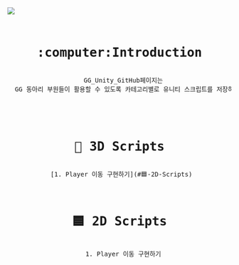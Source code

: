 <img src="https://capsule-render.vercel.app/api?type=Rounded&color=auto&height=300&section=header&text=GG%20Unity%20GitHub&fontSize=95" />
 

<div align = "center"><pre>
  <h1> :computer:Introduction </h1>
  GG_Unity_GitHub페이지는
  GG 동아리 부원들이 활용할 수 있도록 카테고리별로 유니티 스크립트를 저장하는 공간입니다.<br><br>




 <h1> 🧊 3D Scripts </h1>
 [1. Player 이동 구현하기](#🟦-2D-Scripts)

 <h1> 🟦 2D Scripts </h1>
 </t> 1. Player 이동 구현하기
</pre></div>

  
